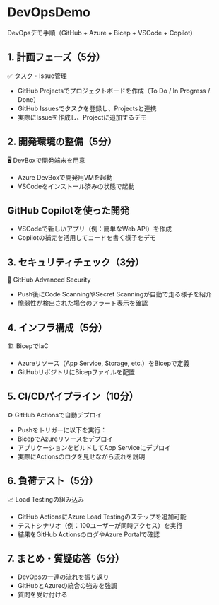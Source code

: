 # DevOpsDemo

DevOpsデモ手順（GitHub + Azure + Bicep + VSCode + Copilot）

## 1. 計画フェーズ（5分）
✅ タスク・Issue管理
- GitHub Projectsでプロジェクトボードを作成（To Do / In Progress / Done）
- GitHub Issuesでタスクを登録し、Projectsと連携
- 実際にIssueを作成し、Projectに追加するデモ

## 2. 開発環境の整備（5分）
🖥️ DevBoxで開発端末を用意
- Azure DevBoxで開発用VMを起動
- VSCodeをインストール済みの状態で起動

##  GitHub Copilotを使った開発
- VSCodeで新しいアプリ（例：簡単なWeb API）を作成
- Copilotの補完を活用してコードを書く様子をデモ

## 3. セキュリティチェック（3分）
🔐 GitHub Advanced Security
- Push後にCode ScanningやSecret Scanningが自動で走る様子を紹介
- 脆弱性が検出された場合のアラート表示を確認

## 4. インフラ構成（5分）
🏗️ BicepでIaC
- Azureリソース（App Service, Storage, etc.）をBicepで定義
- GitHubリポジトリにBicepファイルを配置

## 5. CI/CDパイプライン（10分）
⚙️ GitHub Actionsで自動デプロイ
- Pushをトリガーに以下を実行：
- BicepでAzureリソースをデプロイ
- アプリケーションをビルドしてApp Serviceにデプロイ
- 実際にActionsのログを見せながら流れを説明

## 6. 負荷テスト（5分）
📈 Load Testingの組み込み
- GitHub ActionsにAzure Load Testingのステップを追加可能
- テストシナリオ（例：100ユーザーが同時アクセス）を実行
- 結果をGitHub ActionsのログやAzure Portalで確認

## 7. まとめ・質疑応答（5分）
- DevOpsの一連の流れを振り返り
- GitHubとAzureの統合の強みを強調
- 質問を受け付ける



